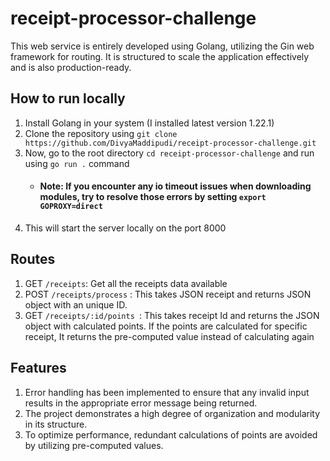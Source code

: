 # receipt-processor-challenge

This web service is entirely developed using Golang, utilizing the Gin web framework for routing. It is structured to scale the application effectively and is also production-ready.

## How to run locally

1. Install Golang in your system (I installed latest version 1.22.1)
2. Clone the repository using `git clone https://github.com/DivyaMaddipudi/receipt-processor-challenge.git`
3. Now, go to the root directory `cd receipt-processor-challenge` and run using `go run .` command
   - #### Note: If you encounter any io timeout issues when downloading modules, try to resolve those errors by setting `export GOPROXY=direct`
5. This will start the server locally on the port 8000

## Routes

1. GET `/receipts`: Get all the receipts data available
2. POST `/receipts/process` : This takes JSON receipt and returns JSON object with an unique ID.
3. GET `/receipts/:id/points `: This takes receipt Id and returns the JSON object with calculated points. If the points are calculated for specific receipt, It returns the pre-computed value instead of calculating again

## Features

1. Error handling has been implemented to ensure that any invalid input results in the appropriate error message being returned.
2. The project demonstrates a high degree of organization and modularity in its structure.
3. To optimize performance, redundant calculations of points are avoided by utilizing pre-computed values.
